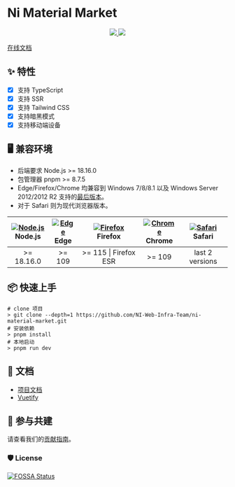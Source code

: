 # Ni Material Market

<p align="center">
  <a href="https://github.com/NI-Web-Infra-Team/ni-material-market">
    <img src="https://img.shields.io/badge/%F0%9F%8F%97-%E5%BB%BA%E8%AE%BE%E4%B8%AD-%23cacaca" />
  </a>
  <a href="https://nodejs.org/dist/latest-v18.x/docs/api/">
    <img src="https://img.shields.io/badge/Node.js-%3E%3D18.16.0-%23339933?logo=nodedotjs" />
  </a>
</p>

[在线文档](https://ni-material-market.navinfo.dev)

## ✨ 特性

- [x] 支持 TypeScript
- [x] 支持 SSR
- [x] 支持 Tailwind CSS
- [x] 支持暗黑模式
- [x] 支持移动端设备

## 🖥 兼容环境

- 后端要求 Node.js >= 18.16.0
- 包管理器 pnpm >= 8.7.5
- Edge/Firefox/Chrome 均兼容到 Windows 7/8/8.1 以及 Windows Server 2012/2012 R2 支持的[最后版本](https://support.google.com/chrome/thread/185534985/sunsetting-support-for-windows-7-8-8-1-and-windows-server-2012-and-2012-r2-in-early-2023?hl=en)。
- 对于 Safari 则为现代浏览器版本。

| [<img src="https://raw.githubusercontent.com/alrra/browser-logos/main/src/node.js/node.js_48x48.png" alt="Node.js" />](http://godban.github.io/browsers-support-badges/)<br/>Node.js | [<img src="https://raw.githubusercontent.com/alrra/browser-logos/main/src/edge/edge_48x48.png" alt="Edge" />](http://godban.github.io/browsers-support-badges/)<br/>Edge | [<img src="https://raw.githubusercontent.com/alrra/browser-logos/main/src/firefox/firefox_48x48.png" alt="Firefox" />](http://godban.github.io/browsers-support-badges/)<br/>Firefox | [<img src="https://raw.githubusercontent.com/alrra/browser-logos/main/src/chrome/chrome_48x48.png" alt="Chrome" />](http://godban.github.io/browsers-support-badges/)<br/>Chrome | [<img src="https://raw.githubusercontent.com/alrra/browser-logos/main/src/safari/safari_48x48.png" alt="Safari" />](http://godban.github.io/browsers-support-badges/)<br/>Safari |
| :----------------------------------------------------------------------------------------------------------------------------------------------------------------------------------: | :----------------------------------------------------------------------------------------------------------------------------------------------------------------------: | :----------------------------------------------------------------------------------------------------------------------------------------------------------------------------------: | :------------------------------------------------------------------------------------------------------------------------------------------------------------------------------: | :------------------------------------------------------------------------------------------------------------------------------------------------------------------------------: |
|                                                                                      >= 18.16.0                                                                                      |                                                                                  >= 109                                                                                  |                                                                                >= 115 \| Firefox ESR                                                                                 |                                                                                      >= 109                                                                                      |                                                                                 last 2 versions                                                                                  |

## 📦 快速上手

```shell
# clone 项目
> git clone --depth=1 https://github.com/NI-Web-Infra-Team/ni-material-market.git
# 安装依赖
> pnpm install
# 本地启动
> pnpm run dev
```

## 📖 文档

- [项目文档](https://github.com/NI-Web-Infra-Team/ni-material-market/wiki)
- [Vuetify](https://vuetifyjs.com/zh-Hans/)

## 🤝 参与共建

请查看我们的[贡献指南](https://github.com/NI-Web-Infra-Team/ni-material-market/blob/main/.github/CONTRIBUTING.zh-CN.md)。

### 🛡 License

[![FOSSA Status](https://app.fossa.com/api/projects/git%2Bgithub.com%2FNI-Web-Infra-Team%2Fni-material-market.svg?type=large&issueType=license)](https://app.fossa.com/projects/git%2Bgithub.com%2FNI-Web-Infra-Team%2Fni-material-market?ref=badge_large&issueType=license)
